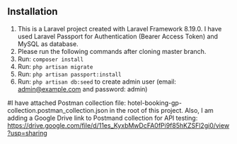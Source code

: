## Installation

1. This is a Laravel project created with Laravel Framework 8.19.0. I have used Laravel Passport for Authentication (Bearer Access Token) and MySQL as database.
2. Please run the following commands after cloning master branch.
3. Run: `composer install`
4. Run: `php artisan migrate`
5. Run: `php artisan passport:install`
6. Run: `php artisan db:seed` to create admin user (email: admin@example.com and password: admin)

#I have attached Postman collection file: hotel-booking-gp-collection.postman_collection.json in the root of this project. Also, I am adding a Google Drive link to Postmand collection for API testing: https://drive.google.com/file/d/11es_KyxbMwDcFA0fPi9f85hKZSFl2gi0/view?usp=sharing


